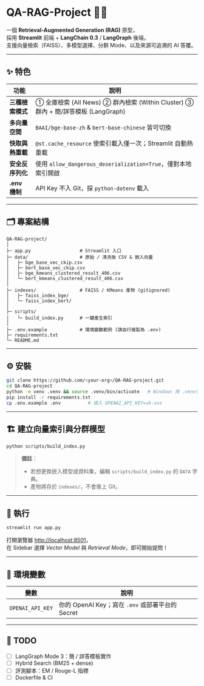 # QA-RAG-Project 🧠🔎

一個 **Retrieval-Augmented Generation (RAG)** 原型，  
採用 **Streamlit** 前端 + **LangChain 0.3** / **LangGraph** 後端，  
支援向量檢索（FAISS）、多模型選擇、分群 Mode、以及來源可追溯的 AI 答覆。

---

## ✨ 特色

| 功能 | 說明 |
|------|------|
| **三種檢索模式** | ① 全庫檢索 (All News) ② 群內檢索 (Within Cluster) ③ 群內 + 簡/詳答模板 (LangGraph) |
| **多向量空間** | `BAAI/bge-base-zh` & `bert-base-chinese` 皆可切換 |
| **快取與熱重載** | `@st.cache_resource` 使索引載入僅一次；Streamlit 自動熱重載 |
| **安全反序列化** | 使用 `allow_dangerous_deserialization=True`，僅對本地索引開啟 |
| **.env 機制** | API Key 不入 Git，採 `python-dotenv` 載入 |

---

## 🗂️ 專案結構

```
QA-RAG-project/
│
├─ app.py                  # Streamlit 入口
├─ data/                   # 原始 / 清洗後 CSV & 嵌入向量
│   ├─ bge_base_vec_ckip.csv
│   ├─ bert_base_vec_ckip.csv
│   ├─ bge_kmeans_clustered_result_406.csv
│   └─ bert_kmeans_clustered_result_406.csv
│
├─ indexes/                # FAISS / KMeans 產物 (gitignored)
│   ├─ faiss_index_bge/
│   └─ faiss_index_bert/
│
├─ scripts/
│   └─ build_index.py      # 一鍵產生索引
│
├─ .env.example            # 環境變數範例 (請自行複製為 .env)
├─ requirements.txt
└─ README.md
```

---

## ⚙️ 安裝

```bash
git clone https://github.com/<your-org>/QA-RAG-project.git
cd QA-RAG-project
python -m venv .venv && source .venv/bin/activate   # Windows 用 .venv\\Scripts\\activate
pip install -r requirements.txt
cp .env.example .env          # 填入 OPENAI_API_KEY=sk-xxx
```

---

## 🏗️ 建立向量索引與分群模型

```bash
python scripts/build_index.py
```

> **備註**：
>
> * 若想更換嵌入模型或資料集，編輯 `scripts/build_index.py` 的 `DATA` 字典。
> * 產物將存於 `indexes/`，不會推上 Git。

---

## 🚀 執行

```bash
streamlit run app.py
```

打開瀏覽器 [http://localhost:8501](http://localhost:8501)，  
在 Sidebar 選擇 *Vector Model* 與 *Retrieval Mode*，即可開始提問！

---

## 🔑 環境變數

| 變數               | 說明                                    |
| ------------------ | ---------------------------------------- |
| `OPENAI_API_KEY`   | 你的 OpenAI Key；寫在 `.env` 或部署平台的 Secret |

---

## 📝 TODO

* [ ] LangGraph Mode 3：簡 / 詳答模板實作
* [ ] Hybrid Search (BM25 + dense)
* [ ] 評測腳本：EM / Rouge-L 指標
* [ ] Dockerfile & CI